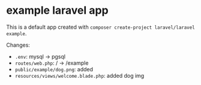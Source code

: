 # example laravel app

This is a default app created with `composer create-project laravel/laravel example`.

Changes:

* `.env`: mysql -> pgsql
* `routes/web.php`: / -> /example
* `public/example/dog.png`: added
* `resources/views/welcome.blade.php`: added dog img

